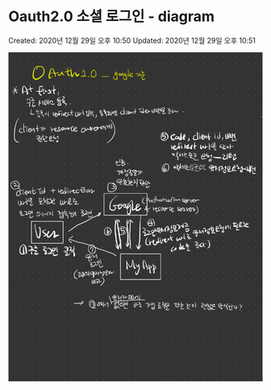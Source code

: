 # Oauth2.0 소셜 로그인 - diagram

Created: 2020년 12월 29일 오후 10:50
Updated: 2020년 12월 29일 오후 10:51

[]()

![책읽으며 메모-7.jpg](Oauth2%200%20%E1%84%89%E1%85%A9%E1%84%89%E1%85%A7%E1%86%AF%20%E1%84%85%E1%85%A9%E1%84%80%E1%85%B3%E1%84%8B%E1%85%B5%E1%86%AB%20-%20diagram%2084e33507c62a4e73a2f042b435c1793d/_-7.jpg)